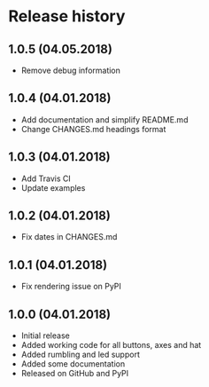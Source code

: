 # Release history

## 1.0.5 (04.05.2018)

- Remove debug information

## 1.0.4 (04.01.2018)

- Add documentation and simplify README.md
- Change CHANGES.md headings format

## 1.0.3 (04.01.2018)

- Add Travis CI
- Update examples

## 1.0.2 (04.01.2018)

- Fix dates in CHANGES.md

## 1.0.1 (04.01.2018)

- Fix rendering issue on PyPI

## 1.0.0 (04.01.2018)

- Initial release
- Added working code for all buttons, axes and hat
- Added rumbling and led support
- Added some documentation
- Released on GitHub and PyPI
